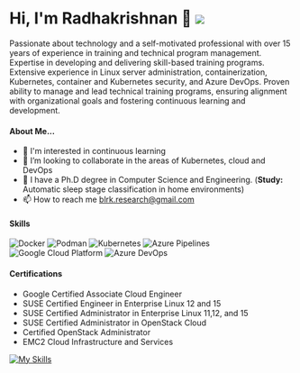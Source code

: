 # Hi, I'm Radhakrishnan 👋 ![](https://komarev.com/ghpvc/?username=blrk&color=green)
Passionate about technology and a self-motivated professional with over 15 years of experience in training and technical program management. Expertise in developing and delivering skill-based training programs. Extensive experience in Linux server administration, containerization, Kubernetes, container and Kubernetes security, and Azure DevOps. Proven ability to manage and lead technical training programs, ensuring alignment with organizational goals and fostering continuous learning and development.

#### About Me...
- 👀 I'm interested in continuous learning
- 💞️ I’m looking to collaborate in the areas of Kubernetes, cloud and DevOps
- 🌱 I have a Ph.D degree in Computer Science and Engineering. (<b>Study:</b> Automatic sleep stage classification in home environments)
- 📫 How to reach me blrk.research@gmail.com

#### Skills
<p>
<img alt="Docker" src="https://img.shields.io/badge/-Docker-46a2f1?style=flat-square&logo=docker&logoColor=white" />
<img alt="Podman" src="https://img.shields.io/badge/-podman-f7df1c?style=flat-square&logo=Podman&logoColor=black" />
<img alt="Kubernetes" src="https://img.shields.io/badge/-Kubernetes-7953b3?style=flat-square&logo=Kubernetes&logoColor=white" />
<img alt="Azure Pipelines" src="https://img.shields.io/badge/-azurepipelines-E34F26?style=flat-square&logo=Azure Pipelines&logoColor=white" />
<img alt="Google Cloud Platform" src="https://img.shields.io/badge/-Google_Cloud_Platform-1a73e8?style=flat-square&logo=google-cloud&logoColor=white" />
<img alt="Azure DevOps" src="https://img.shields.io/badge/-azuredevops-007ACC?style=flat-square&logo=Azure DevOps&logoColor=white" />
</p>

#### Certifications
* Google Certified Associate Cloud Engineer
* SUSE Certified Engineer in Enterprise Linux 12 and 15
* SUSE Certified Administrator in Enterprise Linux 11,12, and 15
* SUSE Certified Administrator in OpenStack Cloud
* Certified OpenStack Administrator
* EMC2 Cloud Infrastructure and Services

[![My Skills](https://skillicons.dev/icons?i=kubernetes,docker,linux,redhat,aws,gcp,azure,openstack,git,python,anaconda)](https://skillicons.dev)
<!---
blrk/blrk is a ✨ special ✨ repository because its `README.md` (this file) appears on your GitHub profile.
You can click the Preview link to take a look at your changes.
--->
